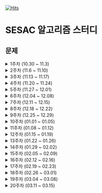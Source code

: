 [![Hits](https://hits.seeyoufarm.com/api/count/incr/badge.svg?url=https%3A%2F%2Fgithub.com%2Flake041%2Fsesac-algorithm&count_bg=%2379C83D&title_bg=%23555555&icon=&icon_color=%23E7E7E7&title=hits&edge_flat=false)](https://hits.seeyoufarm.com)

# SESAC 알고리즘 스터디

## 문제

<details>
<summary>1주차 (10.30 ~ 11.3)</summary>

|     | 제목                                                                                | 알고리즘 고득점 Kit | 난이도 | 완료한 사람 | 정답률 |
| --- | ----------------------------------------------------------------------------------- | ------------------- | ------ | ----------- | ------ |
| 월  | [전화번호 목록](https://school.programmers.co.kr/learn/courses/30/lessons/42577)    | 해시                | Lv. 2  | 53,969명    | 60%    |
| 월  | [의상](https://school.programmers.co.kr/learn/courses/30/lessons/42578)             | 해시                | Lv. 2  | 49,707명    | 63%    |
| 화  | [베스트앨범](https://school.programmers.co.kr/learn/courses/30/lessons/42579)       | 해시                | Lv. 3  | 30,947명    | 52%    |
| 화  | [타겟 넘버](https://school.programmers.co.kr/learn/courses/30/lessons/43165)        | BFS/DFS             | Lv. 2  | 47,923명    | 60%    |
| 수  | [네트워크](https://school.programmers.co.kr/learn/courses/30/lessons/43162)         | BFS/DFS             | Lv. 3  | 33,211명    | 60%    |
| 수  | [게임 맵 최단거리](https://school.programmers.co.kr/learn/courses/30/lessons/1844)  | BFS/DFS             | Lv. 2  | 20,299명    | 58%    |
| 목  | [단어 변환](https://school.programmers.co.kr/learn/courses/30/lessons/43163)        | BFS/DFS             | Lv. 3  | 25,100명    | 58%    |
| 목  | [아이템 줍기](https://school.programmers.co.kr/learn/courses/30/lessons/87694)      | BFS/DFS             | Lv. 3  | 3,526명     | 24%    |
| 금  | [여행경로](https://school.programmers.co.kr/learn/courses/30/lessons/43164)         | BFS/DFS             | Lv. 3  | 17,963명    | 45%    |
| 금  | [퍼즐 조각 채우기](https://school.programmers.co.kr/learn/courses/30/lessons/84021) | BFS/DFS             | Lv. 3  | 2,491명     | 14%    |

</details>

<details>
<summary>2주차 (11.6 ~ 11.10)</summary>

|     | 제목                                                                                  | 알고리즘 고득점 Kit | 난이도 | 완료한 사람 | 정답률 |
| --- | ------------------------------------------------------------------------------------- | ------------------- | ------ | ----------- | ------ |
| 월  | [올바른 괄호](https://school.programmers.co.kr/learn/courses/30/lessons/12909)        | 스택/큐             | Lv. 2  | 38,988명    | 77%    |
| 월  | [기능개발](https://school.programmers.co.kr/learn/courses/30/lessons/42586)           | 스택/큐             | Lv. 2  | 55,018명    | 63%    |
| 화  | [프로세스](https://school.programmers.co.kr/learn/courses/30/lessons/42587)           | 스택/큐             | Lv. 2  | 44,383명    | 62%    |
| 화  | [다리를 지나는 트럭](https://school.programmers.co.kr/learn/courses/30/lessons/42583) | 스택/큐             | Lv. 2  | 34,663명    | 52%    |
| 수  | [주식가격](https://school.programmers.co.kr/learn/courses/30/lessons/42584)           | 스택/큐             | Lv. 2  | 37,374명    | 57%    |
| 수  | [더 맵게](https://school.programmers.co.kr/learn/courses/30/lessons/42626)            | 힙                  | Lv. 2  | 35,963명    | 58%    |
| 목  | [디스크 컨트롤러](https://school.programmers.co.kr/learn/courses/30/lessons/42627)    | 힙                  | Lv. 3  | 16,555명    | 44%    |
| 목  | [이중우선순위큐](https://school.programmers.co.kr/learn/courses/30/lessons/42628)     | 힙                  | Lv. 3  | 20,651명    | 60%    |
| 금  | [가장 큰 수](https://school.programmers.co.kr/learn/courses/30/lessons/42746)         | 정렬                | Lv. 2  | 42,636명    | 52%    |
| 금  | [H-Index](https://school.programmers.co.kr/learn/courses/30/lessons/42747)            | 정렬                | Lv. 2  | 40,198명    | 64%    |

</details>

<details>
<summary>3주차 (11.13 ~ 11.17)</summary>

|     | 제목                                                                                    | 알고리즘 고득점 Kit | 난이도 | 완료한 사람 | 정답률 |
| --- | --------------------------------------------------------------------------------------- | ------------------- | ------ | ----------- | ------ |
| 월  | [소수 찾기](https://school.programmers.co.kr/learn/courses/30/lessons/42839)            | 완전탐색            | Lv. 2  | 33,079명    | 52%    |
| 월  | [카펫](https://school.programmers.co.kr/learn/courses/30/lessons/42842)                 | 완전탐색            | Lv. 2  | 40,425명    | 71%    |
| 화  | [피로도](https://school.programmers.co.kr/learn/courses/30/lessons/87946)               | 완전탐색            | Lv. 2  | 15,507명    | 61%    |
| 화  | [전력망을 둘로 나누기](https://school.programmers.co.kr/learn/courses/30/lessons/86971) | 완전탐색            | Lv. 2  | 9,830명     | 48%    |
| 수  | [모음사전](https://school.programmers.co.kr/learn/courses/30/lessons/84512)             | 완전탐색            | Lv. 2  | 13,906명    | 58%    |
| 수  | [조이스틱](https://school.programmers.co.kr/learn/courses/30/lessons/42860)             | 탐욕법              | Lv. 2  | 15,656명    | 35%    |
| 목  | [큰 수 만들기](https://school.programmers.co.kr/learn/courses/30/lessons/42883)         | 탐욕법              | Lv. 2  | 23,431명    | 51%    |
| 목  | [구명보트](https://school.programmers.co.kr/learn/courses/30/lessons/42885)             | 탐욕법              | Lv. 2  | 28,385명    | 69%    |
| 금  | [섬 연결하기](https://school.programmers.co.kr/learn/courses/30/lessons/42861)          | 탐욕법              | Lv. 3  | 11,753명    | 46%    |
| 금  | [단속카메라](https://school.programmers.co.kr/learn/courses/30/lessons/42884)           | 탐욕법              | Lv. 3  | 12,094명    | 54%    |

</details>

<details>
<summary>4주차 (11.20 ~ 11.24)</summary>

|     | 제목                                                                            | 알고리즘 고득점 Kit | 난이도 | 완료한 사람 | 정답률 |
| --- | ------------------------------------------------------------------------------- | ------------------- | ------ | ----------- | ------ |
| 월  | [N으로 표현](https://school.programmers.co.kr/learn/courses/30/lessons/42895)   | DP                  | Lv. 3  | 13,669명    | 26%    |
| 월  | [정수 삼각형](https://school.programmers.co.kr/learn/courses/30/lessons/43105)  | DP                  | Lv. 3  | 21,801명    | 60%    |
| 화  | [등굣길](https://school.programmers.co.kr/learn/courses/30/lessons/42898)       | DP                  | Lv. 3  | 14,620명    | 56%    |
| 화  | [사칙연산](https://school.programmers.co.kr/learn/courses/30/lessons/1843)      | DP                  | Lv. 4  | 1,505명     | 13%    |
| 수  | [도둑질](https://school.programmers.co.kr/learn/courses/30/lessons/42897)       | DP                  | Lv. 4  | 6,397명     | 36%    |
| 수  | [입국심사](https://school.programmers.co.kr/learn/courses/30/lessons/43238)     | 이분탐색            | Lv. 3  | 17,016명    | 43%    |
| 목  | [징검다리](https://school.programmers.co.kr/learn/courses/30/lessons/43236)     | 이분탐색            | Lv. 3  | 5,458명     | 26%    |
| 목  | [가장 먼 노드](https://school.programmers.co.kr/learn/courses/30/lessons/49189) | 그래프              | Lv. 3  | 17,461명    | 46%    |
| 금  | [순위](https://school.programmers.co.kr/learn/courses/30/lessons/49191)         | 그래프              | Lv. 3  | 9,698명     | 39%    |
| 금  | [방의 개수](https://school.programmers.co.kr/learn/courses/30/lessons/49190)    | 그래프              | Lv. 5  | 17,72명     | 5%     |

</details>

<details>
<summary>5주차 (11.27 ~ 12.01)</summary>

|     | 제목                                                                                         |                              | 난이도 | 완료한 사람 | 정답률 |
| --- | -------------------------------------------------------------------------------------------- | ---------------------------- | ------ | ----------- | ------ |
| 월  | [[1차] 셔틀버스](https://school.programmers.co.kr/learn/courses/30/lessons/17678)            | 2018 KAKAO BLIND RECRUITMENT | Lv. 3  | 6,106명     | 42%    |
| 월  | [[1차] 뉴스 클러스터링](https://school.programmers.co.kr/learn/courses/30/lessons/17677)     | 2018 KAKAO BLIND RECRUITMENT | Lv. 2  | 17,329명    | 61%    |
| 월  | [[1차] 추석 트래픽](https://school.programmers.co.kr/learn/courses/30/lessons/17676)         | 2018 KAKAO BLIND RECRUITMENT | Lv. 3  | 7,455명     | 21%    |
| 화  | [[1차] 프렌즈4블록](https://school.programmers.co.kr/learn/courses/30/lessons/17679)         | 2018 KAKAO BLIND RECRUITMENT | Lv. 2  | 10,926명    | 55%    |
| 화  | [[1차] 캐시](https://school.programmers.co.kr/learn/courses/30/lessons/17680)                | 2018 KAKAO BLIND RECRUITMENT | Lv. 2  | 17,340명    | 63%    |
| 화  | [[3차] 방금그곡](https://school.programmers.co.kr/learn/courses/30/lessons/17683)            | 2018 KAKAO BLIND RECRUITMENT | Lv. 2  | 8,644명     | 48%    |
| 수  | [[3차] 압축](https://school.programmers.co.kr/learn/courses/30/lessons/17684)                | 2018 KAKAO BLIND RECRUITMENT | Lv. 2  | 11,085명    | 59%    |
| 수  | [[3차] 파일명 정렬](https://school.programmers.co.kr/learn/courses/30/lessons/17686)         | 2018 KAKAO BLIND RECRUITMENT | Lv. 2  | 10,760명    | 56%    |
| 수  | [[3차] n진수 게임](https://school.programmers.co.kr/learn/courses/30/lessons/17687)          | 2018 KAKAO BLIND RECRUITMENT | Lv. 2  | 11,285명    | 59%    |
| 목  | [멀리 뛰기](https://school.programmers.co.kr/learn/courses/30/lessons/12914)                 |                              | Lv. 2  | 16,938명    | 68%    |
| 목  | [땅따먹기](https://school.programmers.co.kr/learn/courses/30/lessons/12913)                  |                              | Lv. 2  | 12,884명    | 57%    |
| 목  | [다음 큰 숫자](https://school.programmers.co.kr/learn/courses/30/lessons/12911)              |                              | Lv. 2  | 24,388명    | 73%    |
| 금  | [연속 펄스 부분 수열의 합](https://school.programmers.co.kr/learn/courses/30/lessons/161988) |                              | Lv. 3  | 2,390명     | 41%    |
| 금  | [연속 부분 수열 합의 개수](https://school.programmers.co.kr/learn/courses/30/lessons/131701) |                              | Lv. 2  | 7,769명     | 66%    |
| 금  | [연속된 부분 수열의 합](https://school.programmers.co.kr/learn/courses/30/lessons/178870)    |                              | Lv. 2  | 6,355명     | 50%    |

</details>

<details>
<summary>6주차 (12.04 ~ 12.08)</summary>

|     | 제목                                                                                  |                                | 난이도 | 완료한 사람 | 정답률 |
| --- | ------------------------------------------------------------------------------------- | ------------------------------ | ------ | ----------- | ------ |
| 월  | [불량 사용자](https://school.programmers.co.kr/learn/courses/30/lessons/64064)        | 2019 카카오 개발자 겨울 인턴십 | Lv. 3  | 8,273명     | 49%    |
| 화  | [이진 변환 반복하기](https://school.programmers.co.kr/learn/courses/30/lessons/70129) | 월간 코드 챌린지 시즌1         | Lv. 2  | 22,076명    | 76%    |
| 수  | [n^2 배열 자르기](https://school.programmers.co.kr/learn/courses/30/lessons/87390)    | 월간 코드 챌린지 시즌3         | Lv. 2  | 10,256명    | 64%    |
| 목  | [튜플](https://school.programmers.co.kr/learn/courses/30/lessons/64065)               | 2019 카카오 개발자 겨울 인턴십 | Lv. 2  | 19,927명    | 63%    |
| 금  | [2 x n 타일링](https://school.programmers.co.kr/learn/courses/30/lessons/12900)       |                                | Lv. 2  | 12,140명    | 54%    |

</details>

<details>
<summary>7주차 (12.11 ~ 12.15)</summary>

|     | 제목                                                                               |                                | 난이도 | 완료한 사람 | 정답률 |
| --- | ---------------------------------------------------------------------------------- | ------------------------------ | ------ | ----------- | ------ |
| 월  | [호텔 대실](https://school.programmers.co.kr/learn/courses/30/lessons/155651)      |                                | Lv. 2  | 5,228명     | 47%    |
| 화  | [징검다리 건너기](https://school.programmers.co.kr/learn/courses/30/lessons/64062) | 2019 카카오 개발자 겨울 인턴십 | Lv. 3  | 6,647명     | 47%    |
| 수  | [3 x n 타일링](https://school.programmers.co.kr/learn/courses/30/lessons/12902)    |                                | Lv. 2  | 3,419명     | 31%    |
| 목  | [예상 대진표](https://school.programmers.co.kr/learn/courses/30/lessons/12985)     | 2017 팁스타운                  | Lv. 2  | 17,576명    | 68%    |
| 금  | [후보키](https://school.programmers.co.kr/learn/courses/30/lessons/42890)          | 2019 KAKAO BLIND RECRUITMENT   | Lv. 2  | 9,049명     | 40%    |

</details>

<details>
<summary>8주차 (12.18 ~ 12.22)</summary>

|     | 제목                                                                                       |                                             | 난이도 | 완료한 사람 | 정답률 |
| --- | ------------------------------------------------------------------------------------------ | ------------------------------------------- | ------ | ----------- | ------ |
| 월  | [최댓값과 최솟값](https://school.programmers.co.kr/learn/courses/30/lessons/12939)         |                                             | Lv. 2  | 37,677명    | 79%    |
| 월  | [숫자 카드 나누기](https://school.programmers.co.kr/learn/courses/30/lessons/135807)       |                                             | Lv. 2  | 3,630명     | 46%    |
| 월  | [부대복귀](https://school.programmers.co.kr/learn/courses/30/lessons/132266)               |                                             | Lv. 3  | 2,016명     | 39%    |
| 화  | [JadenCase 문자열 만들기](https://school.programmers.co.kr/learn/courses/30/lessons/12951) |                                             | Lv. 2  | 29,131명    | 77%    |
| 화  | [숫자 변환하기](https://school.programmers.co.kr/learn/courses/30/lessons/154538)          |                                             | Lv. 2  | 5,522명     | 55%    |
| 화  | [요격 시스템](https://school.programmers.co.kr/learn/courses/30/lessons/181188)            |                                             | Lv. 2  | 6,559명     | 34%    |
| 수  | [짝지어 제거하기](https://school.programmers.co.kr/learn/courses/30/lessons/12973)         | 2017 팁스타운                               | Lv. 2  | 24,706명    | 72%    |
| 수  | [귤 고르기](https://school.programmers.co.kr/learn/courses/30/lessons/138476)              |                                             | Lv. 2  | 11,469명    | 67%    |
| 수  | [혼자서 하는 틱택토](https://school.programmers.co.kr/learn/courses/30/lessons/160585)     |                                             | Lv. 2  | 2,952명     | 35%    |
| 목  | [숫자의 표현](https://school.programmers.co.kr/learn/courses/30/lessons/12924)             |                                             | Lv. 2  | 24,146명    | 75%    |
| 목  | [행렬 테두리 회전하기](https://school.programmers.co.kr/learn/courses/30/lessons/77485)    | 2021 Dev-Matching: 웹 백엔드 개발자(상반기) | Lv. 2  | 11,342명    | 47%    |
| 목  | [인사고과](https://school.programmers.co.kr/learn/courses/30/lessons/152995)               |                                             | Lv. 3  | 2,316명     | 36%    |
| 금  | [피보나치 수](https://school.programmers.co.kr/learn/courses/30/lessons/12945)             |                                             | Lv. 2  | 31,336명    | 73%    |
| 금  | [다단계 칫솔 판매](https://school.programmers.co.kr/learn/courses/30/lessons/77486)        | 2021 Dev-Matching: 웹 백엔드 개발자(상반기) | Lv. 3  | 5,798명     | 40%    |
| 금  | [혼자 놀기의 달인](https://school.programmers.co.kr/learn/courses/30/lessons/131130)       |                                             | Lv. 2  | 3,272명     | 39%    |

</details>

<details>
<summary>9주차 (12.25 ~ 12.29)</summary>

|     | 제목                                                                                     |                                      | 난이도 | 완료한 사람 | 정답률 |
| --- | ---------------------------------------------------------------------------------------- | ------------------------------------ | ------ | ----------- | ------ |
| 월  | [쿼드압축 후 개수 세기](https://school.programmers.co.kr/learn/courses/30/lessons/68936) | 월간 코드 챌린지 시즌1               | Lv. 2  | 7,613명     | 52%    |
| 월  | [삼각 달팽이](https://school.programmers.co.kr/learn/courses/30/lessons/68645)           | 월간 코드 챌린지 시즌1               | Lv. 2  | 11,194명    | 51%    |
| 화  | [미로 탈출](https://school.programmers.co.kr/learn/courses/30/lessons/159993)            |                                      | Lv. 2  | 4,351명     | 44%    |
| 화  | [광물 캐기](https://school.programmers.co.kr/learn/courses/30/lessons/172927)            |                                      | Lv. 2  | 4,036명     | 41%    |
| 수  | [토마토](https://www.acmicpc.net/problem/7576)                                           | [Class 3](https://solved.ac/class/3) | 골드 5 | 43,132명    | 36%    |
| 수  | [토마토](https://www.acmicpc.net/problem/7569)                                           | [Class 3](https://solved.ac/class/3) | 골드 5 | 25,603명    | 42%    |
| 목  | [DSLR](https://www.acmicpc.net/problem/9019)                                             | [Class 3](https://solved.ac/class/3) | 골드 4 | 11,896명    | 20%    |
| 목  | [연구소](https://www.acmicpc.net/problem/14502)                                          | [Class 4](https://solved.ac/class/4) | 골드 4 | 29,656명    | 55%    |
| 금  | [치즈](https://www.acmicpc.net/problem/2638)                                             | [Class 4](https://solved.ac/class/4) | 골드 3 | 8,913명     | 46%    |
| 금  | [벽 부수고 이동하기](https://www.acmicpc.net/problem/2206)                               | [Class 4](https://solved.ac/class/4) | 골드 3 | 21,335명    | 23%    |

</details>

<details>
<summary>10주차 (01.01 ~ 01.05)</summary>

|     | 제목                                                                                     |                             | 난이도 | 완료한 사람 | 정답률 |
| --- | ---------------------------------------------------------------------------------------- | --------------------------- | ------ | ----------- | ------ |
| 월  | [영어 끝말잇기](https://school.programmers.co.kr/learn/courses/30/lessons/12981)         | Summer/Winter Coding(~2018) | Lv. 2  | 22,124명    | 69%    |
| 월  | [점프와 순간 이동](https://school.programmers.co.kr/learn/courses/30/lessons/12980)      | Summer/Winter Coding(~2018) | Lv. 2  | 16,463명    | 69%    |
| 화  | [무인도 여행](https://school.programmers.co.kr/learn/courses/30/lessons/154540)          |                             | Lv. 2  | 5,594명     | 48%    |
| 화  | [리코쳇 로봇](https://school.programmers.co.kr/learn/courses/30/lessons/169199)          |                             | Lv. 2  | 3,336명     | 43%    |
| 수  | [최솟값 만들기](https://school.programmers.co.kr/learn/courses/30/lessons/12941)         |                             | Lv. 2  | 29,964명    | 77%    |
| 수  | [교점에 별 만들기](https://school.programmers.co.kr/learn/courses/30/lessons/87377)      | 위클리 챌린지               | Lv. 2  | 3,914명     | 31%    |
| 목  | [하노이의 탑](https://school.programmers.co.kr/learn/courses/30/lessons/12946)           |                             | Lv. 2  | 7,088명     | 43%    |
| 목  | [줄 서는 방법](https://school.programmers.co.kr/learn/courses/30/lessons/12936)          |                             | Lv. 2  | 5,978명     | 46%    |
| 금  | [가장 큰 정사각형 찾기](https://school.programmers.co.kr/learn/courses/30/lessons/12905) |                             | Lv. 2  | 9,137명     | 44%    |
| 금  | [가장 긴 팰린드롬](https://school.programmers.co.kr/learn/courses/30/lessons/12904)      |                             | Lv. 3  | 7,042명     | 42%    |

</details>

<details>
<summary>11주차 (01.08 ~ 01.12)</summary>

|     | 제목                                                                                                                     |                     | 난이도 | 완료한 사람 | 정답률 |
| --- | ------------------------------------------------------------------------------------------------------------------------ | ------------------- | ------ | ----------- | ------ |
| 월  | [여행경로](https://school.programmers.co.kr/learn/courses/30/lessons/43164)                                              | BFS                 | Lv. 3  | 17,963명    | 45%    |
| 월  | [숨바꼭질 2](https://www.acmicpc.net/problem/12851)                                                                      | BFS                 | 골드 4 | 9,752명     | 25%    |
| 월  | [아기 상어](https://www.acmicpc.net/problem/16236)                                                                       | BFS                 | 골드 3 | 18,357명    | 43%    |
| 월  | [특정 기간동안 대여 가능한 자동차들의 대여비용 구하기](https://school.programmers.co.kr/learn/courses/30/lessons/157339) | SQL                 | Lv. 4  | 4,633명     | 43%    |
| 화  | [전력망을 둘로 나누기](https://school.programmers.co.kr/learn/courses/30/lessons/86971)                                  | DFS                 | Lv. 2  | 9,830명     | 48%    |
| 화  | [ABCDE](https://www.acmicpc.net/problem/13023)                                                                           | DFS                 | 골드 5 | 9,555명     | 28%    |
| 화  | [알파벳](https://www.acmicpc.net/problem/1987)                                                                           | 모의고사 (알고리즘) | 골드 4 | 20,374명    | 28%    |
| 화  | [가장 많이 받은 선물](https://school.programmers.co.kr/learn/courses/30/lessons/258712)                                  | 모의고사 (알고리즘) | Lv. 1  | 512명       | 22%    |
| 화  | [상품을 구매한 회원 비율 구하기](https://school.programmers.co.kr/learn/courses/30/lessons/131534)                       | 모의고사 (SQL)      | Lv. 5  | 6,016명     | 41%    |
| 수  | [등굣길](https://school.programmers.co.kr/learn/courses/30/lessons/42898)                                                | DP                  | Lv. 3  | 14,620명    | 56%    |
| 수  | [파이프 옮기기 1](https://www.acmicpc.net/problem/17070)                                                                 | DP                  | 골드 5 | 12,072명    | 46%    |
| 수  | [가장 긴 바이토닉 부분 수열](https://www.acmicpc.net/problem/11054)                                                      | DP                  | 골드 4 | 20,481명    | 51%    |
| 수  | [저자 별 카테고리 별 매출액 집계하기](https://school.programmers.co.kr/learn/courses/30/lessons/144856)                  | SQL                 | Lv. 4  | 7,758명     | 70%    |
| 목  | [큰 수 만들기](https://school.programmers.co.kr/learn/courses/30/lessons/42883)                                          | 그리디              | Lv. 2  | 23,431명    | 51%    |
| 목  | [A와 B](https://www.acmicpc.net/problem/12904)                                                                           | 그리디              | 골드 5 | 5,931명     | 46%    |
| 목  | [카드 정렬하기](https://www.acmicpc.net/problem/1715)                                                                    | 그리디              | 골드 4 | 16,267명    | 34%    |
| 목  | [주문량이 많은 아이스크림들 조회하기](https://school.programmers.co.kr/learn/courses/30/lessons/133027)                  | SQL                 | Lv. 4  | 9,625명     | 69%    |
| 금  | [불량 사용자](https://school.programmers.co.kr/learn/courses/30/lessons/64064)                                           | 구현                | Lv. 3  | 8,273명     | 49%    |
| 금  | [치킨 배달](https://www.acmicpc.net/problem/15686)                                                                       | 구현                | 골드 5 | 24,080명    | 46%    |
| 금  | [미세먼지 안녕!](https://www.acmicpc.net/problem/17144)                                                                  | 구현                | 골드 4 | 13,676명    | 54%    |
| 금  | [취소되지 않은 진료 예약 조회하기](https://school.programmers.co.kr/learn/courses/30/lessons/132204)                     | SQL                 | Lv. 4  | 6,174명     | 74%    |

</details>

<details>
<summary>12주차 (01.15 ~ 01.19)</summary>

|     | 제목                                                                                                         |          | 난이도 | 완료한 사람 | 정답률 |
| --- | ------------------------------------------------------------------------------------------------------------ | -------- | ------ | ----------- | ------ |
| 월  | [추가해주세요](https://school.programmers.co.kr/learn/courses/30/lessons/)                                   |          |        |             |        |
| 월  | [이모티콘](https://www.acmicpc.net/problem/14226)                                                            | BFS      | 골드 4 | 6,492명     | 34%    |
| 월  | [마법사 상어와 파이어스톰](https://www.acmicpc.net/problem/20058)                                            | BFS      | 골드 3 | 3,633명     | 40%    |
| 월  | [오프라인/온라인 판매 데이터 통합하기](https://school.programmers.co.kr/learn/courses/30/lessons/131537)     | SQL      | Lv. 4  | 12,596명    | 61%    |
| 화  | [추가해주세요](https://school.programmers.co.kr/learn/courses/30/lessons/)                                   |          |        |             |        |
| 화  | [트리의 지름](https://www.acmicpc.net/problem/1967)                                                          | DFS      | 골드 4 | 13,287명    | 41%    |
| 화  | [비공개](https://school.programmers.co.kr/learn/courses/30/lessons/)                                         |          |        |             |        |
| 화  | [비공개](https://school.programmers.co.kr/learn/courses/30/lessons/)                                         |          |        |             |        |
| 화  | [비공개](https://school.programmers.co.kr/learn/courses/30/lessons/)                                         |          |        |             |        |
| 수  | [추가해주세요](https://school.programmers.co.kr/learn/courses/30/lessons/)                                   |          |        |             |        |
| 수  | [평범한 배낭](https://www.acmicpc.net/problem/12865)                                                         | DP       | 골드 5 | 28,860명    | 35%    |
| 수  | [팰린드롬?](https://www.acmicpc.net/problem/10942)                                                           | DP       | 골드 4 | 10,830명    | 29%    |
| 수  | [년, 월, 성별 별 상품 구매 회원 수 구하기](https://school.programmers.co.kr/learn/courses/30/lessons/131532) | SQL      | Lv. 4  | 8,345명     | 74%    |
| 목  | [추가해주세요](https://school.programmers.co.kr/learn/courses/30/lessons/)                                   |          |        |             |        |
| 목  | [단어 수학](https://www.acmicpc.net/problem/1339)                                                            | 그리디   | 골드 4 | 11,508명    | 45%    |
| 목  | [순회강연](https://www.acmicpc.net/problem/2109)                                                             | 그리디   | 골드 3 | 3,692명     | 37%    |
| 목  | [그룹별 조건에 맞는 식당 목록 출력하기](https://school.programmers.co.kr/learn/courses/30/lessons/131124)    | SQL      | Lv. 4  | 8,811명     | 64%    |
| 금  | [징검다리](https://school.programmers.co.kr/learn/courses/30/lessons/43236)                                  | 이분탐색 | Lv. 3  | 5,458명     | 26%    |
| 금  | [두 용액](https://www.acmicpc.net/problem/2470)                                                              | 이분탐색 | 골드 5 | 12,311명    | 30%    |
| 금  | [공유기 설치](https://www.acmicpc.net/problem/2110)                                                          | 이분탐색 | 골드 4 | 16,762명    | 36%    |
| 금  | [서울에 위치한 식당 목록 출력하기](https://school.programmers.co.kr/learn/courses/30/lessons/157339)         | SQL      | Lv. 4  | 4,633명     | 43%    |

</details>

<details>
<summary>13주차 (01.22 ~ 01.26)</summary>

|     | 제목                                                                                             |          | 난이도 | 완료한 사람 | 정답률 |
| --- | ------------------------------------------------------------------------------------------------ | -------- | ------ | ----------- | ------ |
| 월  | [추가해주세요](https://school.programmers.co.kr/learn/courses/30/lessons/)                       |          |        |             |        |
| 월  | [주사위 굴리기 2](https://www.acmicpc.net/problem/23288)                                         | BFS      | 골드 3 | 2,584명     | 63%    |
| 월  | [레이저 통신](https://www.acmicpc.net/problem/6087)                                              | BFS      | 골드 3 | 2,381명     | 24%    |
| 월  | [5월 식품들의 총매출 조회하기](https://school.programmers.co.kr/learn/courses/30/lessons/131117) | SQL      | Lv. 4  | 9,283명     | 81%    |
| 화  | [추가해주세요](https://school.programmers.co.kr/learn/courses/30/lessons/)                       |          |        |             |        |
| 화  | [암호 만들기](https://www.acmicpc.net/problem/1759)                                              | 백트래킹 | 골드 4 | 13,287명    | 41%    |
| 화  | [비공개](https://school.programmers.co.kr/learn/courses/30/lessons/)                             |          |        |             |        |
| 화  | [비공개](https://school.programmers.co.kr/learn/courses/30/lessons/)                             |          |        |             |        |
| 화  | [비공개](https://school.programmers.co.kr/learn/courses/30/lessons/)                             |          |        |             |        |
| 수  | [추가해주세요](https://school.programmers.co.kr/learn/courses/30/lessons/)                       |          |        |             |        |
| 수  | [동전 1](https://www.acmicpc.net/problem/2293)                                                   | DP       | 골드 5 | 21,538명    | 46%    |
| 수  | [뮤탈리스크](https://www.acmicpc.net/problem/12869)                                              | DP       | 골드 4 | 2,809명     | 47%    |
| 수  | [우유와 요거트가 담긴 장바구니](https://school.programmers.co.kr/learn/courses/30/lessons/62284) | SQL      | Lv. 4  | 14,272명    | 71%    |
| 목  | [추가해주세요](https://school.programmers.co.kr/learn/courses/30/lessons/)                       |          |        |             |        |
| 목  | [수 묶기](https://www.acmicpc.net/problem/1744)                                                  | 그리디   | 골드 3 | 10,079명    | 32%    |
| 목  | [저울](https://www.acmicpc.net/problem/2437)                                                     | 그리디   | 골드 2 | 7,070명     | 39%    |
| 목  | [입양 시각 구하기(2)](https://school.programmers.co.kr/learn/courses/30/lessons/59413)           | SQL      | Lv. 4  | 29,083명    | 59%    |
| 금  | [순위](https://school.programmers.co.kr/learn/courses/30/lessons/49191)                          | 그래프   | Lv. 3  | 9,698명     | 39%    |
| 금  | [빙하](https://www.acmicpc.net/problem/2573)                                                     | 그래프   | 골드 4 | 13,784명    | 26%    |
| 금  | [내리막 길](https://www.acmicpc.net/problem/1520)                                                | 그래프   | 골드 3 | 16,101명    | 28%    |
| 금  | [보호소에서 중성화한 동물](https://school.programmers.co.kr/learn/courses/30/lessons/59045)      | SQL      | Lv. 4  | 37,183명    | 85%    |

</details>

<details>
<summary>14주차 (01.29 ~ 02.02)</summary>

|     | 제목                                                                                |     | 난이도 | 완료한 사람 | 정답률 |
| --- | ----------------------------------------------------------------------------------- | --- | ------ | ----------- | ------ |
| 월  | [N개의 최소공배수](https://school.programmers.co.kr/learn/courses/30/lessons/12953) |     | Lv. 2  | 20,804명    | 68%    |
| 화  | [거스름돈](https://school.programmers.co.kr/learn/courses/30/lessons/12907)         |     | Lv. 3  | 4,148명     | 39%    |
| 수  | [시소 짝꿍](https://school.programmers.co.kr/learn/courses/30/lessons/152996)       |     | Lv. 2  | 3,473명     | 46%    |
| 목  | [숫자 블록](https://school.programmers.co.kr/learn/courses/30/lessons/12923)        |     | Lv. 2  | 2,629명     | 35%    |
| 금  | [행렬의 곱셈](https://school.programmers.co.kr/learn/courses/30/lessons/12949)      |     | Lv. 2  | 16,797명    | 64%    |

</details>

<details>
<summary>15주차 (02.05 ~ 02.09)</summary>

|     | 제목                                                                                     |                        | 난이도 | 완료한 사람 | 정답률 |
| --- | ---------------------------------------------------------------------------------------- | ---------------------- | ------ | ----------- | ------ |
| 월  | [야근 지수](https://school.programmers.co.kr/learn/courses/30/lessons/12927)             |                        | Lv. 3  | 9,254명     | 59%    |
| 화  | [N-Queen](https://school.programmers.co.kr/learn/courses/30/lessons/12952)               |                        | Lv. 2  | 5,443명     | 36%    |
| 수  | [괄호 회전하기](https://school.programmers.co.kr/learn/courses/30/lessons/76502)         | 월간 코드 챌린지 시즌2 | Lv. 2  | 14,262명    | 65%    |
| 목  | [두 원 사이의 정수 쌍](https://school.programmers.co.kr/learn/courses/30/lessons/181187) |                        | Lv. 2  | 3,886명     | 37%    |
| 금  | [우박수열 정적분](https://school.programmers.co.kr/learn/courses/30/lessons/134239)      |                        | Lv. 2  | 2,363명     | 39%    |

</details>

<details>
<summary>16주차 (02.12 ~ 02.16)</summary>

|     | 제목                                                                                     |                             | 난이도 | 완료한 사람 | 정답률 |
| --- | ---------------------------------------------------------------------------------------- | --------------------------- | ------ | ----------- | ------ |
| 월  | [마법의 엘리베이터](https://school.programmers.co.kr/learn/courses/30/lessons/148653)    |                             | Lv. 2  | 4,449명     | 47%    |
| 화  | [배달](https://school.programmers.co.kr/learn/courses/30/lessons/12978)                  | Summer/Winter Coding(~2018) | Lv. 2  | 8,399명     | 46%    |
| 수  | [점 찍기](https://school.programmers.co.kr/learn/courses/30/lessons/140107)              |                             | Lv. 2  | 4,156명     | 43%    |
| 목  | [뒤에 있는 큰 수 찾기](https://school.programmers.co.kr/learn/courses/30/lessons/154539) |                             | Lv. 2  | 6,768명     | 57%    |
| 금  | [방문 길이](https://school.programmers.co.kr/learn/courses/30/lessons/49994)             | Summer/Winter Coding(~2018) | Lv. 2  | 10,952명    | 58%    |

</details>

<details>
<summary>17주차 (02.19 ~ 02.23)</summary>

|     | 제목                                                                                |                             | 난이도 | 완료한 사람 | 정답률 |
| --- | ----------------------------------------------------------------------------------- | --------------------------- | ------ | ----------- | ------ |
| 월  | [스킬트리](https://school.programmers.co.kr/learn/courses/30/lessons/49993)         | Summer/Winter Coding(~2018) | Lv. 2  | 21,703명    | 57%    |
| 화  | [최고의 집합](https://school.programmers.co.kr/learn/courses/30/lessons/12938)      |                             | Lv. 3  | 9,051명     | 58%    |
| 수  | [스티커 모으기(2)](https://school.programmers.co.kr/learn/courses/30/lessons/12971) | Summer/Winter Coding(~2018) | Lv. 3  | 3,504명     | 49%    |
| 목  | [과제 진행하기](https://school.programmers.co.kr/learn/courses/30/lessons/176962)   |                             | Lv. 2  | 3,765명     | 37%    |
| 금  | [롤케이크 자르기](https://school.programmers.co.kr/learn/courses/30/lessons/132265) |                             | Lv. 2  | 5,486명     | 56%    |

</details>

<details>
<summary>18주차 (02.26 ~ 03.01)</summary>

|     | 제목                                                                                    |                             | 난이도 | 완료한 사람 | 정답률 |
| --- | --------------------------------------------------------------------------------------- | --------------------------- | ------ | ----------- | ------ |
| 월  | [기지국 설치](https://school.programmers.co.kr/learn/courses/30/lessons/12979)          | Summer/Winter Coding(~2018) | Lv. 3  | 5,679명     | 52%    |
| 화  | [2개 이하로 다른 비트](https://school.programmers.co.kr/learn/courses/30/lessons/77885) | 월간 코드 챌린지 시즌2      | Lv. 2  | 6,481명     | 54%    |
| 수  | [멀쩡한 사각형](https://school.programmers.co.kr/learn/courses/30/lessons/62048)        | Summer/Winter Coding(2019)  | Lv. 2  | 17,679명    | 43%    |
| 목  | [택배상자](https://school.programmers.co.kr/learn/courses/30/lessons/131704)            |                             | Lv. 2  | 4,735명     | 54%    |
| 금  | [숫자 게임](https://school.programmers.co.kr/learn/courses/30/lessons/12987)            | Summer/Winter Coding(~2018) | Lv. 3  | 7,033명     | 54%    |

</details>

<details>
<summary>19주차 (03.04 ~ 03.08)</summary>

|     | 제목                                                                                                |                              | 난이도 | 완료한 사람 | 정답률 |
| --- | --------------------------------------------------------------------------------------------------- | ---------------------------- | ------ | ----------- | ------ |
| 월  | [124 나라의 숫자](https://school.programmers.co.kr/learn/courses/30/lessons/12899)                  |                              | Lv. 2  | 24,352명    | 50%    |
| 화  | [[PCCP 기출문제] 1번 / 붕대 감기](https://school.programmers.co.kr/learn/courses/30/lessons/250137) | PCCP 기출문제                | Lv. 1  | 2,711명     | 28%    |
| 수  | [[1차] 비밀지도](https://school.programmers.co.kr/learn/courses/30/lessons/17681)                   | 2018 KAKAO BLIND RECRUITMENT | Lv. 1  | 34,262명    | 60%    |
| 목  | [[1차] 다트 게임](https://school.programmers.co.kr/learn/courses/30/lessons/17682)                  | 2018 KAKAO BLIND RECRUITMENT | Lv. 1  | 25,746명    | 59%    |
| 금  | [실패율](https://school.programmers.co.kr/learn/courses/30/lessons/42889)                           | 2019 KAKAO BLIND RECRUITMENT | Lv. 1  | 33,053명    | 69%    |

</details>

<details>
<summary>20주차 (03.11 ~ 03.15)</summary>

|     | 제목                                                                                       |                              | 난이도 | 완료한 사람 | 정답률 |
| --- | ------------------------------------------------------------------------------------------ | ---------------------------- | ------ | ----------- | ------ |
| 월  | [신규 아이디 추천](https://school.programmers.co.kr/learn/courses/30/lessons/72410)        | 2021 KAKAO BLIND RECRUITMENT | Lv. 1  | 38,335명    | 50%    |
| 화  | [성격 유형 검사하기](https://school.programmers.co.kr/learn/courses/30/lessons/118666)     | 2022 KAKAO TECH INTERNSHIP   | Lv. 1  | 17,895명    | 50%    |
| 수  | [개인정보 수집 유효기간](https://school.programmers.co.kr/learn/courses/30/lessons/150370) | 2023 KAKAO BLIND RECRUITMENT | Lv. 1  | 14,446명    | 43%    |
| 목  | [신고 결과 받기](https://school.programmers.co.kr/learn/courses/30/lessons/92334)          | 2022 KAKAO BLIND RECRUITMENT | Lv. 1  | 30,303명    | 37%    |
| 금  | [달리기 경주](https://school.programmers.co.kr/learn/courses/30/lessons/178871)            |                              | Lv. 1  | 14,986명    | 42%    |

</details>

